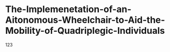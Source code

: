 # The-Implemenetation-of-an-Aitonomous-Wheelchair-to-Aid-the-Mobility-of-Quadriplegic-Individuals
123
